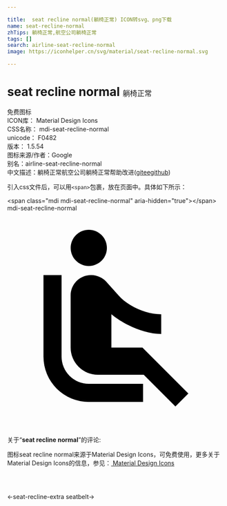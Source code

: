 ```yaml
---

title:  seat recline normal(躺椅正常) ICON转svg、png下载
name: seat-recline-normal
zhTips: 躺椅正常,航空公司躺椅正常
tags: []
search: airline-seat-recline-normal
image: https://iconhelper.cn/svg/material/seat-recline-normal.svg

---
```


# seat recline normal  <small style="font-size: 60%;font-weight: 100">躺椅正常</small>


<div class="detail-page">
<p>
<span><span class="badge-success badge">免费图标</span> </span>
<br/>
<span>
ICON库：
<span class="badge-secondary badge">Material Design Icons</span> 
</span>
<br/>
<span>
CSS名称：
<span class="badge-secondary badge">mdi-seat-recline-normal</span> 
</span>
<br/>
<span>
unicode：
<span class="badge-secondary badge">F0482</span> 
<copy-btn content='F0482' btn-title=""></copy-btn>
<copy-btn :content='String.fromCodePoint(parseInt("F0482", 16))' btn-title="复制U"></copy-btn>
</span>
<br/>
<span>
版本：
<span class="badge-secondary badge">1.5.54</span> 
</span>
<br/>
<span>图标来源/作者：<span class="badge-light badge">Google</span></span> 
<br/>
<span>别名：<span class="badge-light badge">airline-seat-recline-normal</span></span><br/><span class="zh-detail">中文描述：<span class="badge-primary badge">躺椅正常</span><span class="badge-primary badge">航空公司躺椅正常</span><span class="help-link"><span>帮助改进</span>(<a href="https://gitee.com/liuwave/icon-helper/edit/master/json/material/seat-recline-normal.json" target="_blank" rel="noopener noreferrer">gitee</a><a href="https://github.com/liuwave/icon-helper/edit/master/json/material/seat-recline-normal.json" target="_blank" rel="noopener noreferrer">github</a></span>)</span><br/>
</p>
</div>
<div class="alert alert-dark">
  <i class="mdi mdi-seat-recline-normal mdi-48px"></i>
  <i class="mdi mdi-seat-recline-normal mdi-36px"></i>
  <i class="mdi mdi-seat-recline-normal mdi-24px"></i>
  <i class="mdi mdi-seat-recline-normal mdi-18px"></i>
</div>
<div>
  <p>引入css文件后，可以用<code>&lt;span&gt;</code>包裹，放在页面中。具体如下所示：    
  </p>
  <div class="alert alert-primary" style="font-size: 14px">
    &lt;span class="mdi mdi-seat-recline-normal" aria-hidden="true"&gt;&lt;/span&gt;
    <copy-btn content='<span class="mdi mdi-seat-recline-normal" aria-hidden="true"></span>'></copy-btn>
  </div>
  <div class="alert alert-secondary">
    <i class="mdi mdi-seat-recline-normal"
    style="font-size: 24px"
    aria-hidden="true"></i> mdi-seat-recline-normal
    <copy-btn content="mdi-seat-recline-normal" btn-title="复制图标名称"></copy-btn>
  </div>
</div>
<div id="svg" class="svg-wrap">
<svg xmlns="http://www.w3.org/2000/svg" viewBox="0 0 24 24"><path d="M7.59,5.41C6.81,4.63 6.81,3.36 7.59,2.58C8.37,1.8 9.64,1.8 10.42,2.58C11.2,3.36 11.2,4.63 10.42,5.41C9.63,6.2 8.37,6.2 7.59,5.41M6,16V7H4V16A5,5 0 0,0 9,21H15V19H9A3,3 0 0,1 6,16M20,20.07L14.93,15H11.5V11.32C12.9,12.47 15.1,13.5 17,13.5V11.32C15.34,11.34 13.39,10.45 12.33,9.28L10.93,7.73C10.74,7.5 10.5,7.35 10.24,7.23C9.95,7.09 9.62,7 9.28,7H9.25C8,7 7,8 7,9.25V15A3,3 0 0,0 10,18H15.07L18.57,21.5" /></svg>
</div>
<detail full-name='mdi-seat-recline-normal'></detail>
<div class="icon-detail__container">
<p>关于“<b>seat recline normal</b>”的评论:</p>
</div>
<Vssue title="关于“seat recline normal”的评论" />    
<div><p>图标seat recline normal来源于Material Design Icons，可免费使用，更多关于 Material Design Icons的信息，参见：<a target="_blank" href="https://iconhelper.cn/material.html"> Material Design Icons</a>
</p></div>

<div style="padding:2rem 0 " class="page-nav"><p class="inner"><span class="prev">←<router-link to="/icon/seat-recline-extra.html">seat-recline-extra</router-link></span> <span class="next"><router-link to="/icon/seatbelt.html">seatbelt</router-link>→</span></p></div>

